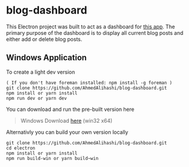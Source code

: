 # blog-dashboard

This Electron project was built to act as a dashboard for [this app](https://github.com/AhmedAlihashi/blog). The primary purpose of the dashboard
is to display all current blog posts and either add or delete blog posts.

## Windows Application

To create a light dev version

```
( If you don't have foreman installed: npm install -g foreman )
git clone https://github.com/AhmedAlihashi/blog-dashboard.git
npm install or yarn install
npm run dev or yarn dev
```
You can download and run the pre-built version here 
> Windows Download [here](https://drive.google.com/file/d/1YbCVX4mhC6QkHko-EZcl4iVFSkY7lTVY/view?usp=sharing) (win32 x64)    

Alternativly you can build your own version locally   

```
git clone https://github.com/AhmedAlihashi/blog-dashboard.git
cd electron
npm install or yarn install
npm run build-win or yarn build~win
```
